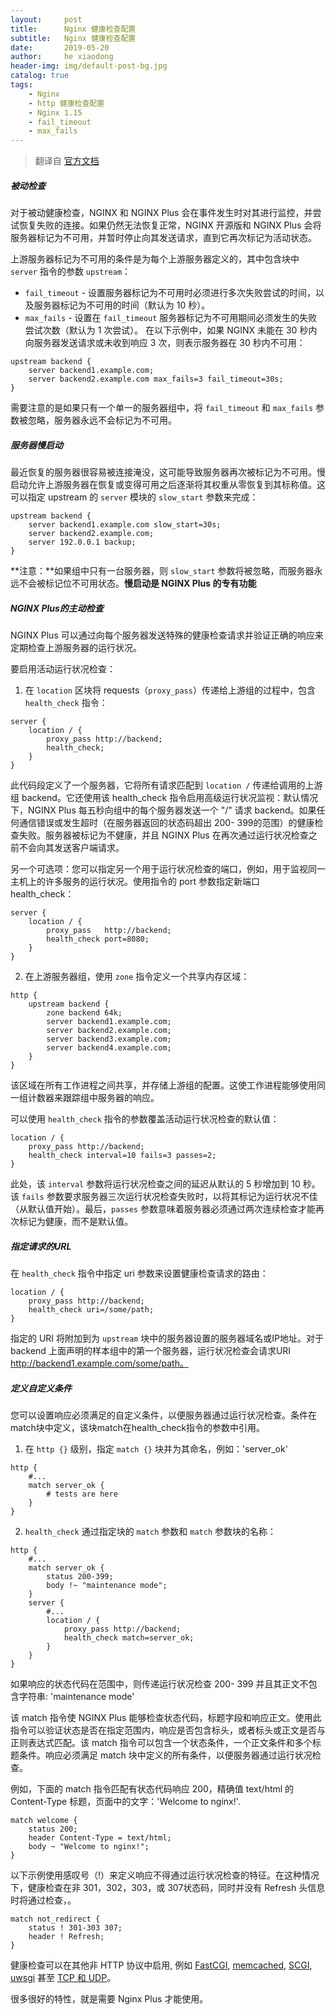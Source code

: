 ```yaml
---
layout:     post
title:      Nginx 健康检查配置
subtitle:   Nginx 健康检查配置
date:       2019-05-20
author:     he xiaodong
header-img: img/default-post-bg.jpg
catalog: true
tags:
    - Nginx
    - http 健康检查配置
    - Nginx 1.15
    - fail_timeout
    - max_fails
---
```


> 翻译自 [官方文档](https://docs.nginx.com/nginx/admin-guide/load-balancer/http-health-check/)

##### 被动检查
对于被动健康检查，NGINX 和 NGINX Plus 会在事件发生时对其进行监控，并尝试恢复失败的连接。如果仍然无法恢复正常，NGINX 开源版和 NGINX Plus 会将服务器标记为不可用，并暂时停止向其发送请求，直到它再次标记为活动状态。

上游服务器标记为不可用的条件是为每个上游服务器定义的，其中包含块中 `server` 指令的参数 `upstream`：

- `fail_timeout` - 设置服务器标记为不可用时必须进行多次失败尝试的时间，以及服务器标记为不可用的时间（默认为 10 秒）。
- `max_fails`  - 设置在 `fail_timeout` 服务器标记为不可用期间必须发生的失败尝试次数（默认为 1 次尝试）。
在以下示例中，如果 NGINX 未能在 30 秒内向服务器发送请求或未收到响应 3 次，则表示服务器在 30 秒内不可用：

```nginx
upstream backend {
    server backend1.example.com;
    server backend2.example.com max_fails=3 fail_timeout=30s;
}
```
需要注意的是如果只有一个单一的服务器组中，将 `fail_timeout` 和 `max_fails` 参数被忽略，服务器永远不会标记为不可用。

##### 服务器慢启动
最近恢复的服务器很容易被连接淹没，这可能导致服务器再次被标记为不可用。慢启动允许上游服务器在恢复或变得可用之后逐渐将其权重从零恢复到其标称值。这可以指定 upstream 的 `server` 模块的 `slow_start` 参数来完成：
```nginx
upstream backend {
    server backend1.example.com slow_start=30s;
    server backend2.example.com;
    server 192.0.0.1 backup;
}
```
**注意：**如果组中只有一台服务器，则 `slow_start` 参数将被忽略，而服务器永远不会被标记位不可用状态。**慢启动是 NGINX Plus 的专有功能**

##### NGINX Plus的主动检查
NGINX Plus 可以通过向每个服务器发送特殊的健康检查请求并验证正确的响应来定期检查上游服务器的运行状况。

要启用活动运行状况检查：

1. 在 `location` 区块将 requests（`proxy_pass`）传递给上游组的过程中，包含 `health_check` 指令：
```nginx
server {
    location / {
        proxy_pass http://backend;
        health_check;
    }
}
```
此代码段定义了一个服务器，它将所有请求匹配到 `location /` 传递给调用的上游组 backend。它还使用该 health_check 指令启用高级运行状况监视：默认情况下，NGINX Plus 每五秒向组中的每个服务器发送一个 "/" 请求 backend。如果任何通信错误或发生超时（在服务器返回的状态码超出 200- 399的范围）的健康检查失败。服务器被标记为不健康，并且 NGINX Plus 在再次通过运行状况检查之前不会向其发送客户端请求。

另一个可选项：您可以指定另一个用于运行状况检查的端口，例如，用于监视同一主机上的许多服务的运行状况。使用指令的 port 参数指定新端口 health_check：
```nginx
server {
    location / {
        proxy_pass   http://backend;
        health_check port=8080;
    }
}
```

2. 在上游服务器组，使用 `zone` 指令定义一个共享内存区域：
```nginx
http {
    upstream backend {
        zone backend 64k;
        server backend1.example.com;
        server backend2.example.com;
        server backend3.example.com;
        server backend4.example.com;
    }
}
```

该区域在所有工作进程之间共享，并存储上游组的配置。这使工作进程能够使用同一组计数器来跟踪组中服务器的响应。

可以使用 `health_check` 指令的参数覆盖活动运行状况检查的默认值：
```nginx
location / {
    proxy_pass http://backend;
    health_check interval=10 fails=3 passes=2;
}
```

此处，该 `interval` 参数将运行状况检查之间的延迟从默认的 5 秒增加到 10 秒。该 `fails` 参数要求服务器三次运行状况检查失败时，以将其标记为运行状况不佳（从默认值开始）。最后，`passes` 参数意味着服务器必须通过两次连续检查才能再次标记为健康，而不是默认值。

##### 指定请求的URL
在 `health_check` 指令中指定 uri 参数来设置健康检查请求的路由：
```nginx
location / {
    proxy_pass http://backend;
    health_check uri=/some/path;
}
```
指定的 URI 将附加到为 `upstream` 块中的服务器设置的服务器域名或IP地址。对于backend 上面声明的样本组中的第一个服务器，运行状况检查会请求URI http://backend1.example.com/some/path。

##### 定义自定义条件
您可以设置响应必须满足的自定义条件，以便服务器通过运行状况检查。条件在match块中定义，该块match在health_check指令的参数中引用。

1. 在 `http {}` 级别，指定 `match {}` 块并为其命名，例如：'server_ok'
```nginx
http {
    #...
    match server_ok {
        # tests are here
    }
}
```
2. `health_check` 通过指定块的 `match` 参数和 `match` 参数块的名称：
```nginx
http {
    #...
    match server_ok {
        status 200-399;
        body !~ "maintenance mode";
    }
    server {
        #...
        location / {
            proxy_pass http://backend;
            health_check match=server_ok;
        }
    }
}
```

如果响应的状态代码在范围中，则传递运行状况检查 200- 399 并且其正文不包含字符串: 'maintenance mode'

该 match 指令使 NGINX Plus 能够检查状态代码，标题字段和响应正文。使用此指令可以验证状态是否在指定范围内，响应是否包含标头，或者标头或正文是否与正则表达式匹配。该 match 指令可以包含一个状态条件，一个正文条件和多个标题条件。响应必须满足 match 块中定义的所有条件，以便服务器通过运行状况检查。

例如，下面的 match 指令匹配有状态代码响应 200，精确值 text/html 的Content-Type 标题，页面中的文字：'Welcome to nginx!'.
```nginx
match welcome {
    status 200;
    header Content-Type = text/html;
    body ~ "Welcome to nginx!";
}
```

以下示例使用感叹号（!）来定义响应不得通过运行状况检查的特征。在这种情况下，健康检查在非 301，302，303，或 307状态码，同时并没有 Refresh 头信息时将通过检查，。
```nginx
match not_redirect {
    status ! 301-303 307;
    header ! Refresh;
}
```

健康检查可以在其他非 HTTP 协议中启用, 例如 [FastCGI](https://nginx.org/en/docs/http/ngx_http_fastcgi_module.html), [memcached](https://nginx.org/en/docs/http/ngx_http_memcached_module.html), [SCGI](https://nginx.org/en/docs/http/ngx_http_scgi_module.html), [uwsgi](https://nginx.org/en/docs/http/ngx_http_uwsgi_module.html) 甚至 [TCP 和 UDP](https://nginx.org/en/docs/stream/ngx_stream_upstream_hc_module.html#health_check)。


很多很好的特性，就是需要 Nginx Plus 才能使用。
